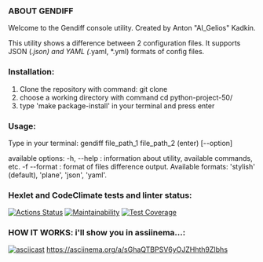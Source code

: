 ### ABOUT GENDIFF
Welcome to the Gendiff console utility.
Created by Anton "AI_Gelios" Kadkin.

This utility shows a difference between 2 configuration files.
It supports JSON (*.json) and YAML (*.yaml, *.yml) formats of config files.

### Installation:
1. Clone the repository with command: git clone
2. choose a working directory with command cd python-project-50/
3. type 'make package-install' in your terminal and press enter

### Usage:
Type in your terminal:
gendiff file_path_1 file_path_2 (enter) [--option]

available options:
-h, --help : information about utility, available commands, etc.
-f --format : format of files difference output. Available formats: 'stylish' (default), 'plane', 'json', 'yaml'. 

### Hexlet and CodeClimate tests and linter status:
[![Actions Status](https://github.com/AIGelios/python-project-50/actions/workflows/hexlet-check.yml/badge.svg)](https://github.com/AIGelios/python-project-50/actions)
[![Maintainability](https://api.codeclimate.com/v1/badges/24b07c2c9d3dbe3b4547/maintainability)](https://codeclimate.com/github/AIGelios/python-project-50/maintainability)
[![Test Coverage](https://api.codeclimate.com/v1/badges/24b07c2c9d3dbe3b4547/test_coverage)](https://codeclimate.com/github/AIGelios/python-project-50/test_coverage)

### HOW IT WORKS: i'll show you in assiinema...:
[![asciicast](https://asciinema.org/a/sGhaQTBPSV6yOJZHhth9ZIbhs.svg)](https://asciinema.org/a/sGhaQTBPSV6yOJZHhth9ZIbhs)
https://asciinema.org/a/sGhaQTBPSV6yOJZHhth9ZIbhs



